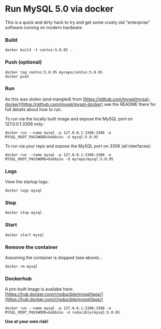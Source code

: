 # Run MySQL 5.0 via docker

This is a quick and dirty hack to try and get some crusty old "enterprise" software running on modern hardware. 

### Build

```
docker build -t centos:5.0.95 .
```

### Push (optional)

```
docker tag centos:5.0.95 myrepo/centos:5.0.95
docker push
```

### Run

As this was stolen (and mangled) from [https://github.com/mysql/mysql-docker](https://github.com/mysql/mysql-docker) see the README there for full details about how to run.

To run via the locally built image and expose the MySQL port on 127.0.0.1:3306 only:

```
docker run --name mysql -p 127.0.0.1:3306:3306 -e MYSQL_ROOT_PASSWORD=bobbins -d mysql:5.0.95
```

To run via your repo and expose the MySQL port on 3306 (all interfaces):

```
docker run --name mysql -p 127.0.0.1:3306:3306 -e MYSQL_ROOT_PASSWORD=bobbins -d myrepo/mysql:5.0.95
```

### Logs

View the startup logs:

```
docker logs mysql
```

### Stop

```
docker stop mysql
```

### Start

```
docker start mysql
```

### Remove the container

Assuming the container is stopped (see above)...

```
docker rm mysql
```

### Dockerhub

A pre-built image is availabe here: [https://hub.docker.com/r/reducible/mysql/tags/](https://hub.docker.com/r/reducible/mysql/tags/)

```
docker run --name mysql -p 127.0.0.1:3306:3306 -e MYSQL_ROOT_PASSWORD=bobbins -d reducible/mysql:5.0.95
```

**Use at your own risk!**
